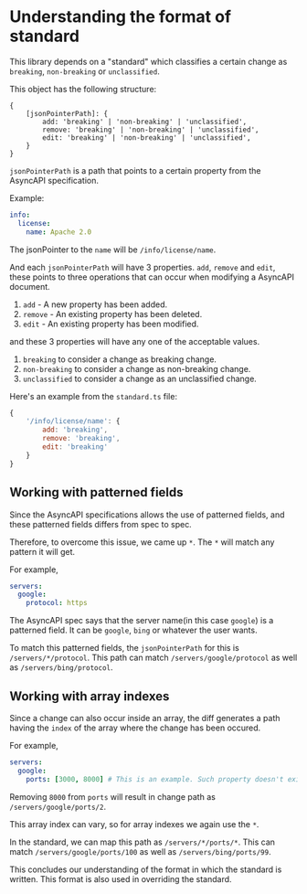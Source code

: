 # Understanding the format of standard

This library depends on a "standard" which classifies a certain change as `breaking`, `non-breaking` or `unclassified`.

This object has the following structure:

```
{
	[jsonPointerPath]: {
		add: 'breaking' | 'non-breaking' | 'unclassified',
		remove: 'breaking' | 'non-breaking' | 'unclassified',
		edit: 'breaking' | 'non-breaking' | 'unclassified',
	}
}
```

`jsonPointerPath` is a path that points to a certain property from the AsyncAPI specification.

Example:

```yml
info:
  license:
    name: Apache 2.0
```

The jsonPointer to the `name` will be `/info/license/name`.

And each `jsonPointerPath` will have 3 properties. `add`, `remove` and `edit`, these points to three operations that can occur when modifying a AsyncAPI document.

1. `add` - A new property has been added.
2. `remove` - An existing property has been deleted.
3. `edit` - An existing property has been modified.

and these 3 properties will have any one of the acceptable values.

1. `breaking` to consider a change as breaking change.
2. `non-breaking` to consider a change as non-breaking change.
3. `unclassified` to consider a change as an unclassified change.

Here's an example from the `standard.ts` file:

```js
{
	'/info/license/name': {
		add: 'breaking',
		remove: 'breaking',
		edit: 'breaking'
	}
}
```

## Working with patterned fields

Since the AsyncAPI specifications allows the use of patterned fields, and these patterned fields differs from spec to spec.

Therefore, to overcome this issue, we came up `*`. The `*` will match any pattern it will get.

For example,

```yml
servers:
  google:
    protocol: https
```

The AsyncAPI spec says that the server name(in this case `google`) is a patterned field. It can be `google`, `bing` or whatever the user wants.

To match this patterned fields, the `jsonPointerPath` for this is `/servers/*/protocol`. This path can match `/servers/google/protocol` as well as `/servers/bing/protocol`.

## Working with array indexes

Since a change can also occur inside an array, the diff generates a path having the `index` of the array where the change has been occured.

For example,

```yml
servers:
  google:
    ports: [3000, 8000] # This is an example. Such property doesn't exist in the spec at this time
```

Removing `8000` from `ports` will result in change path as `/servers/google/ports/2`.

This array index can vary, so for array indexes we again use the `*`.

In the standard, we can map this path as `/servers/*/ports/*`. This can match `/servers/google/ports/100` as well as `/servers/bing/ports/99`.

This concludes our understanding of the format in which the standard is written. This format is also used in overriding the standard.
